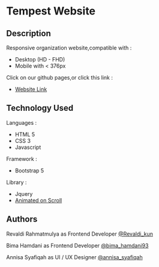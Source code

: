 # Tempest Website

## Description

Responsive organization website,compatible with :
* Desktop (HD - FHD)
* Mobile with < 376px

Click on our github pages,or click this link :
* [Website Link](https://revaldirahmatmulya.github.io/tempest-website/)

## Technology Used

Languages :
* HTML 5
* CSS 3
* Javascript

Framework : 
* Bootstrap 5

Library :
* Jquery
* [Animated on Scroll](https://github.com/michalsnik/aos)

## Authors

Revaldi Rahmatmulya as Frontend Developer
[@Revaldi_kun](https://www.instagram.com/revaldi_kun/)

Bima Hamdani as Frontend Developer
[@bima_hamdani93](https://www.instagram.com/bima_hamdani93/)

Annisa Syafiqah as UI / UX Designer
[@annisa_syafiqah](https://www.instagram.com/annisa_syafiqah/)
